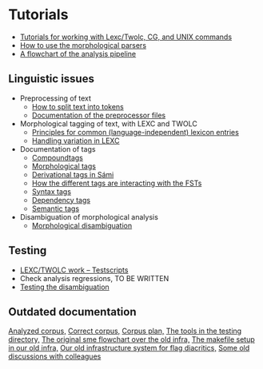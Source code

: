 # Tutorials

- [Tutorials for working with Lexc/Twolc, CG, and UNIX
  commands](../lang/common/Tutorials.html)
- [How to use the morphological parsers](/tools/docu-sme-manual.html)
- [A flowchart of the analysis pipeline](global-flowchart.html)

## Linguistic issues

- Preprocessing of text
  - [How to split text into tokens](preprocessor-usage.html)
  - [Documentation of the preprocessor files](preprocessor.html)
- Morphological tagging of text, with LEXC and TWOLC
  - [Principles for common (language-independent) lexicon
    entries](../lang/common/PrinciplesForCommonTagsAndLexiconEntries.html)
  - [Handling variation in
    LEXC](../lang/common/Variation_in_lexc.html)
- Documentation of tags
  - [Compoundtags](../lang/common/CompoundTags.html)
  - [Morphological tags](../lang/common/MorphologicalTags.html)
  - [Derivational tags in Sámi](../lang/common/DerivationOverview.html)
  - [How the different tags are interacting with the
    FSTs](../lang/common/DifferentFSTs.html)
  - [Syntax tags](../lang/common/docu-sme-syntaxtags.html)
  - [Dependency tags](../lang/common/docu-deptags.html)
  - [Semantic tags](../lang/common/SemanticTags.html)
- Disambiguation of morphological analysis
  - [Morphological disambiguation](docu-disambiguation.html)

## Testing

- [LEXC/TWOLC work – Testscripts](../lang/common/developingwork.html)
- Check analysis regressions, TO BE WRITTEN
- [Testing the disambiguation](docu-distesting.html)

## Outdated documentation

[Analyzed corpus,](corpus_analyze.html) [Correct
corpus,](correct-dir.html) [Corpus plan,](corpus_plan.html) [The tools
in the testing directory,](docu-testing.html) [The original sme
flowchart over the old infra,](/lang-sme/docu-sme-flowchart.html) [The
makefile setup in our old infra,](/lang-sme/docu-sme-makefile.html)
[Our old infrastructure system for flag
diacritics,](/lang-sme/docu-sme-flag-diacritics.html) [Some old
discussions with colleagues](/lang-sme/xerox-discussion.html)

